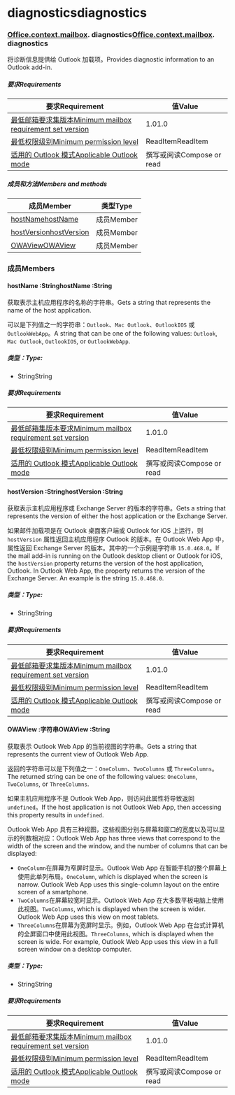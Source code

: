 
# <a name="diagnostics"></a><span data-ttu-id="26684-101">diagnostics</span><span class="sxs-lookup"><span data-stu-id="26684-101">diagnostics</span></span>

### <span data-ttu-id="26684-p101">[Office](Office.md)[.context](Office.context.md)[.mailbox](Office.context.mailbox.md). diagnostics</span><span class="sxs-lookup"><span data-stu-id="26684-p101">[Office](Office.md)[.context](Office.context.md)[.mailbox](Office.context.mailbox.md). diagnostics</span></span>

<span data-ttu-id="26684-104">将诊断信息提供给 Outlook 加载项。</span><span class="sxs-lookup"><span data-stu-id="26684-104">Provides diagnostic information to an Outlook add-in.</span></span>

##### <a name="requirements"></a><span data-ttu-id="26684-105">要求</span><span class="sxs-lookup"><span data-stu-id="26684-105">Requirements</span></span>

|<span data-ttu-id="26684-106">要求</span><span class="sxs-lookup"><span data-stu-id="26684-106">Requirement</span></span>| <span data-ttu-id="26684-107">值</span><span class="sxs-lookup"><span data-stu-id="26684-107">Value</span></span>|
|---|---|
|[<span data-ttu-id="26684-108">最低邮箱要求集版本</span><span class="sxs-lookup"><span data-stu-id="26684-108">Minimum mailbox requirement set version</span></span>](/office/dev/add-ins/reference/requirement-sets/outlook-api-requirement-sets)| <span data-ttu-id="26684-109">1.0</span><span class="sxs-lookup"><span data-stu-id="26684-109">1.0</span></span>|
|[<span data-ttu-id="26684-110">最低权限级别</span><span class="sxs-lookup"><span data-stu-id="26684-110">Minimum permission level</span></span>](https://docs.microsoft.com/outlook/add-ins/understanding-outlook-add-in-permissions)| <span data-ttu-id="26684-111">ReadItem</span><span class="sxs-lookup"><span data-stu-id="26684-111">ReadItem</span></span>|
|[<span data-ttu-id="26684-112">适用的 Outlook 模式</span><span class="sxs-lookup"><span data-stu-id="26684-112">Applicable Outlook mode</span></span>](https://docs.microsoft.com/outlook/add-ins/#extension-points)| <span data-ttu-id="26684-113">撰写或阅读</span><span class="sxs-lookup"><span data-stu-id="26684-113">Compose or read</span></span>|

##### <a name="members-and-methods"></a><span data-ttu-id="26684-114">成员和方法</span><span class="sxs-lookup"><span data-stu-id="26684-114">Members and methods</span></span>

| <span data-ttu-id="26684-115">成员</span><span class="sxs-lookup"><span data-stu-id="26684-115">Member</span></span> | <span data-ttu-id="26684-116">类型</span><span class="sxs-lookup"><span data-stu-id="26684-116">Type</span></span> |
|--------|------|
| [<span data-ttu-id="26684-117">hostName</span><span class="sxs-lookup"><span data-stu-id="26684-117">hostName</span></span>](#hostname-string) | <span data-ttu-id="26684-118">成员</span><span class="sxs-lookup"><span data-stu-id="26684-118">Member</span></span> |
| [<span data-ttu-id="26684-119">hostVersion</span><span class="sxs-lookup"><span data-stu-id="26684-119">hostVersion</span></span>](#hostversion-string) | <span data-ttu-id="26684-120">成员</span><span class="sxs-lookup"><span data-stu-id="26684-120">Member</span></span> |
| [<span data-ttu-id="26684-121">OWAView</span><span class="sxs-lookup"><span data-stu-id="26684-121">OWAView</span></span>](#owaview-string) | <span data-ttu-id="26684-122">成员</span><span class="sxs-lookup"><span data-stu-id="26684-122">Member</span></span> |

### <a name="members"></a><span data-ttu-id="26684-123">成员</span><span class="sxs-lookup"><span data-stu-id="26684-123">Members</span></span>

####  <a name="hostname-string"></a><span data-ttu-id="26684-124">hostName :String</span><span class="sxs-lookup"><span data-stu-id="26684-124">hostName :String</span></span>

<span data-ttu-id="26684-125">获取表示主机应用程序的名称的字符串。</span><span class="sxs-lookup"><span data-stu-id="26684-125">Gets a string that represents the name of the host application.</span></span>

<span data-ttu-id="26684-126">可以是下列值之一的字符串：`Outlook`、`Mac Outlook`、`OutlookIOS` 或 `OutlookWebApp`。</span><span class="sxs-lookup"><span data-stu-id="26684-126">A string that can be one of the following values: `Outlook`, `Mac Outlook`, `OutlookIOS`, or `OutlookWebApp`.</span></span>

##### <a name="type"></a><span data-ttu-id="26684-127">类型：</span><span class="sxs-lookup"><span data-stu-id="26684-127">Type:</span></span>

*   <span data-ttu-id="26684-128">String</span><span class="sxs-lookup"><span data-stu-id="26684-128">String</span></span>

##### <a name="requirements"></a><span data-ttu-id="26684-129">要求</span><span class="sxs-lookup"><span data-stu-id="26684-129">Requirements</span></span>

|<span data-ttu-id="26684-130">要求</span><span class="sxs-lookup"><span data-stu-id="26684-130">Requirement</span></span>| <span data-ttu-id="26684-131">值</span><span class="sxs-lookup"><span data-stu-id="26684-131">Value</span></span>|
|---|---|
|[<span data-ttu-id="26684-132">最低邮箱集版本要求</span><span class="sxs-lookup"><span data-stu-id="26684-132">Minimum mailbox requirement set version</span></span>](/office/dev/add-ins/reference/requirement-sets/outlook-api-requirement-sets)| <span data-ttu-id="26684-133">1.0</span><span class="sxs-lookup"><span data-stu-id="26684-133">1.0</span></span>|
|[<span data-ttu-id="26684-134">最低权限级别</span><span class="sxs-lookup"><span data-stu-id="26684-134">Minimum permission level</span></span>](https://docs.microsoft.com/outlook/add-ins/understanding-outlook-add-in-permissions)| <span data-ttu-id="26684-135">ReadItem</span><span class="sxs-lookup"><span data-stu-id="26684-135">ReadItem</span></span>|
|[<span data-ttu-id="26684-136">适用的 Outlook 模式</span><span class="sxs-lookup"><span data-stu-id="26684-136">Applicable Outlook mode</span></span>](https://docs.microsoft.com/outlook/add-ins/#extension-points)| <span data-ttu-id="26684-137">撰写或阅读</span><span class="sxs-lookup"><span data-stu-id="26684-137">Compose or read</span></span>|

####  <a name="hostversion-string"></a><span data-ttu-id="26684-138">hostVersion :String</span><span class="sxs-lookup"><span data-stu-id="26684-138">hostVersion :String</span></span>

<span data-ttu-id="26684-139">获取表示主机应用程序或 Exchange Server 的版本的字符串。</span><span class="sxs-lookup"><span data-stu-id="26684-139">Gets a string that represents the version of either the host application or the Exchange Server.</span></span>

<span data-ttu-id="26684-p102">如果邮件加载项是在 Outlook 桌面客户端或 Outlook for iOS 上运行，则 `hostVersion` 属性返回主机应用程序 Outlook 的版本。在 Outlook Web App 中，属性返回 Exchange Server 的版本。其中的一个示例是字符串 `15.0.468.0`。</span><span class="sxs-lookup"><span data-stu-id="26684-p102">If the mail add-in is running on the Outlook desktop client or Outlook for iOS, the `hostVersion` property returns the version of the host application, Outlook. In Outlook Web App, the property returns the version of the Exchange Server. An example is the string `15.0.468.0`.</span></span>

##### <a name="type"></a><span data-ttu-id="26684-143">类型：</span><span class="sxs-lookup"><span data-stu-id="26684-143">Type:</span></span>

*   <span data-ttu-id="26684-144">String</span><span class="sxs-lookup"><span data-stu-id="26684-144">String</span></span>

##### <a name="requirements"></a><span data-ttu-id="26684-145">要求</span><span class="sxs-lookup"><span data-stu-id="26684-145">Requirements</span></span>

|<span data-ttu-id="26684-146">要求</span><span class="sxs-lookup"><span data-stu-id="26684-146">Requirement</span></span>| <span data-ttu-id="26684-147">值</span><span class="sxs-lookup"><span data-stu-id="26684-147">Value</span></span>|
|---|---|
|[<span data-ttu-id="26684-148">最低邮箱要求集版本</span><span class="sxs-lookup"><span data-stu-id="26684-148">Minimum mailbox requirement set version</span></span>](/office/dev/add-ins/reference/requirement-sets/outlook-api-requirement-sets)| <span data-ttu-id="26684-149">1.0</span><span class="sxs-lookup"><span data-stu-id="26684-149">1.0</span></span>|
|[<span data-ttu-id="26684-150">最低权限级别</span><span class="sxs-lookup"><span data-stu-id="26684-150">Minimum permission level</span></span>](https://docs.microsoft.com/outlook/add-ins/understanding-outlook-add-in-permissions)| <span data-ttu-id="26684-151">ReadItem</span><span class="sxs-lookup"><span data-stu-id="26684-151">ReadItem</span></span>|
|[<span data-ttu-id="26684-152">适用的 Outlook 模式</span><span class="sxs-lookup"><span data-stu-id="26684-152">Applicable Outlook mode</span></span>](https://docs.microsoft.com/outlook/add-ins/#extension-points)| <span data-ttu-id="26684-153">撰写或阅读</span><span class="sxs-lookup"><span data-stu-id="26684-153">Compose or read</span></span>|

####  <a name="owaview-string"></a><span data-ttu-id="26684-154">OWAView :字符串</span><span class="sxs-lookup"><span data-stu-id="26684-154">OWAView :String</span></span>

<span data-ttu-id="26684-155">获取表示 Outlook Web App 的当前视图的字符串。</span><span class="sxs-lookup"><span data-stu-id="26684-155">Gets a string that represents the current view of Outlook Web App.</span></span>

<span data-ttu-id="26684-156">返回的字符串可以是下列值之一：`OneColumn`、`TwoColumns` 或 `ThreeColumns`。</span><span class="sxs-lookup"><span data-stu-id="26684-156">The returned string can be one of the following values: `OneColumn`, `TwoColumns`, or `ThreeColumns`.</span></span>

<span data-ttu-id="26684-157">如果主机应用程序不是 Outlook Web App，则访问此属性将导致返回 `undefined`。</span><span class="sxs-lookup"><span data-stu-id="26684-157">If the host application is not Outlook Web App, then accessing this property results in `undefined`.</span></span>

<span data-ttu-id="26684-158">Outlook Web App 具有三种视图，这些视图分别与屏幕和窗口的宽度以及可以显示的列数相对应：</span><span class="sxs-lookup"><span data-stu-id="26684-158">Outlook Web App has three views that correspond to the width of the screen and the window, and the number of columns that can be displayed:</span></span>

*   <span data-ttu-id="26684-p103">`OneColumn`在屏幕为窄屏时显示。Outlook Web App 在智能手机的整个屏幕上使用此单列布局。</span><span class="sxs-lookup"><span data-stu-id="26684-p103">`OneColumn`, which is displayed when the screen is narrow. Outlook Web App uses this single-column layout on the entire screen of a smartphone.</span></span>
*   <span data-ttu-id="26684-p104">`TwoColumns`在屏幕较宽时显示。Outlook Web App 在大多数平板电脑上使用此视图。</span><span class="sxs-lookup"><span data-stu-id="26684-p104">`TwoColumns`, which is displayed when the screen is wider. Outlook Web App uses this view on most tablets.</span></span>
*   <span data-ttu-id="26684-p105">`ThreeColumns`在屏幕为宽屏时显示。例如，Outlook Web App 在台式计算机的全屏窗口中使用此视图。</span><span class="sxs-lookup"><span data-stu-id="26684-p105">`ThreeColumns`, which is displayed when the screen is wide. For example, Outlook Web App uses this view in a full screen window on a desktop computer.</span></span>

##### <a name="type"></a><span data-ttu-id="26684-165">类型：</span><span class="sxs-lookup"><span data-stu-id="26684-165">Type:</span></span>

*   <span data-ttu-id="26684-166">String</span><span class="sxs-lookup"><span data-stu-id="26684-166">String</span></span>

##### <a name="requirements"></a><span data-ttu-id="26684-167">要求</span><span class="sxs-lookup"><span data-stu-id="26684-167">Requirements</span></span>

|<span data-ttu-id="26684-168">要求</span><span class="sxs-lookup"><span data-stu-id="26684-168">Requirement</span></span>| <span data-ttu-id="26684-169">值</span><span class="sxs-lookup"><span data-stu-id="26684-169">Value</span></span>|
|---|---|
|[<span data-ttu-id="26684-170">最低邮箱要求集版本</span><span class="sxs-lookup"><span data-stu-id="26684-170">Minimum mailbox requirement set version</span></span>](/office/dev/add-ins/reference/requirement-sets/outlook-api-requirement-sets)| <span data-ttu-id="26684-171">1.0</span><span class="sxs-lookup"><span data-stu-id="26684-171">1.0</span></span>|
|[<span data-ttu-id="26684-172">最低权限级别</span><span class="sxs-lookup"><span data-stu-id="26684-172">Minimum permission level</span></span>](https://docs.microsoft.com/outlook/add-ins/understanding-outlook-add-in-permissions)| <span data-ttu-id="26684-173">ReadItem</span><span class="sxs-lookup"><span data-stu-id="26684-173">ReadItem</span></span>|
|[<span data-ttu-id="26684-174">适用的 Outlook 模式</span><span class="sxs-lookup"><span data-stu-id="26684-174">Applicable Outlook mode</span></span>](https://docs.microsoft.com/outlook/add-ins/#extension-points)| <span data-ttu-id="26684-175">撰写或阅读</span><span class="sxs-lookup"><span data-stu-id="26684-175">Compose or read</span></span>|